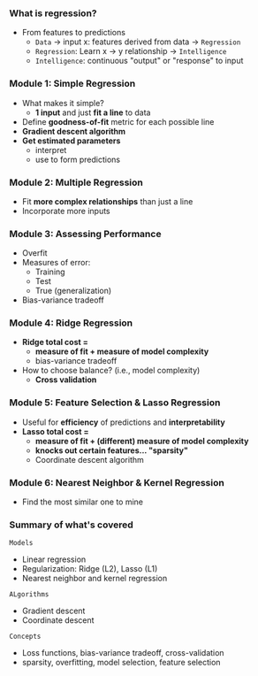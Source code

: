 ### What is regression?
- From features to predictions
    - `Data` -> input x: features derived from data -> `Regression`
    - `Regression`: Learn x -> y relationship -> `Intelligence`
    - `Intelligence`: continuous "output" or "response" to input

### Module 1: Simple Regression
- What makes it simple?
    - **1 input** and just **fit a line** to data
- Define **goodness-of-fit** metric for each possible line
- **Gradient descent algorithm**
- **Get estimated parameters**
    - interpret
    - use to form predictions

### Module 2: Multiple Regression
- Fit **more complex relationships** than just a line
- Incorporate more inputs

### Module 3: Assessing Performance
- Overfit
- Measures of error:
    - Training
    - Test
    - True (generalization)
- Bias-variance tradeoff

### Module 4: Ridge Regression
- **Ridge total cost =**
    - **measure of fit + measure of model complexity**
    - bias-variance tradeoff
- How to choose balance? (i.e., model complexity)
    - **Cross validation**

### Module 5: Feature Selection & Lasso Regression
- Useful for **efficiency** of predictions and **interpretability**
- **Lasso total cost =**
    - **measure of fit + (different) measure of model complexity**
    - **knocks out certain features... "sparsity"**
    - Coordinate descent algorithm

### Module 6: Nearest Neighbor & Kernel Regression
- Find the most similar one to mine

### Summary of what's covered
`Models`
- Linear regression
- Regularization: Ridge (L2), Lasso (L1)
- Nearest neighbor and kernel regression

`ALgorithms`
- Gradient descent
- Coordinate descent

`Concepts`
- Loss functions, bias-variance tradeoff, cross-validation
- sparsity, overfitting, model selection, feature selection
